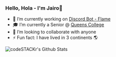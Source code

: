 ### Hello, Hola - I'm Jairo👋

- 🔭 I’m currently working on [Discord Bot - Flame][repo]
- 🎓 I’m currently a Senior @ [Queens College][school]
- 👯 I’m looking to collaborate with anyone
- ⚡ Fun fact: I have lived in 3 continents 🌎

<img align="left" alt="codeSTACKr's Github Stats" src="https://github-readme-stats.jairomolina9.vercel.app/api?username=jairoMolina9&show_icons=true&hide_border=true&theme=dark" />

[repo]: https://github.com/jairoMolina9/flame-bot
[school]: https://www.qc.cuny.edu/Pages/home.aspx
